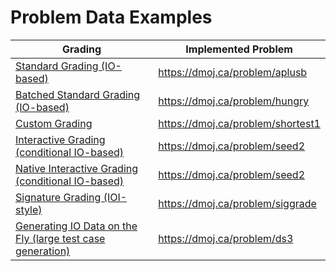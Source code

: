 # Problem Data Examples

| Grading | Implemented Problem |
|---------|---------------------|
| [Standard Grading (IO-based)](https://github.com/DMOJ/docs/tree/master/problem_examples/standard/aplusb) | <https://dmoj.ca/problem/aplusb> |
| [Batched Standard Grading (IO-based)](https://github.com/DMOJ/docs/tree/master/problem_examples/batched/hungry) | <https://dmoj.ca/problem/hungry> |
| [Custom Grading](https://github.com/DMOJ/docs/tree/master/problem_examples/grader/shortest1) | <https://dmoj.ca/problem/shortest1> |
| [Interactive Grading (conditional IO-based)](https://github.com/DMOJ/docs/tree/master/problem_examples/interactive/seed2) | <https://dmoj.ca/problem/seed2> |
| [Native Interactive Grading (conditional IO-based)](https://github.com/DMOJ/docs/tree/master/problem_examples/interactive/seed2native) | <https://dmoj.ca/problem/seed2> |
| [Signature Grading (IOI-style)](https://github.com/DMOJ/docs/tree/master/problem_examples/signature/siggrade) | <https://dmoj.ca/problem/siggrade> |
| [Generating IO Data on the Fly (large test case generation)](https://github.com/DMOJ/docs/tree/master/problem_examples/generator/ds3) | <https://dmoj.ca/problem/ds3> |
